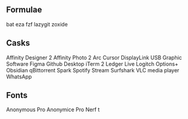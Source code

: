 ## Formulae

bat
eza
fzf
lazygit
zoxide

## Casks

Affinity Designer 2
Affinity Photo 2
Arc
Cursor
DisplayLink USB Graphic Software
Figma
Github Desktop
iTerm 2
Ledger Live
Logitch Options+
Obsidian
qBittorrent
Spark
Spotify
Stream
Surfshark
VLC media player
WhatsApp

## Fonts

Anonymous Pro
Anonymice Pro Nerf
t
